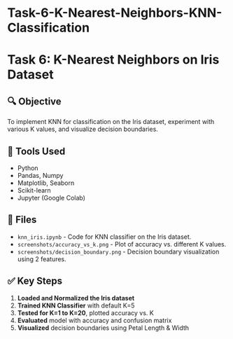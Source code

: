 # Task-6-K-Nearest-Neighbors-KNN-Classification
# Task 6: K-Nearest Neighbors on Iris Dataset

## 🔍 Objective
To implement KNN for classification on the Iris dataset, experiment with various K values, and visualize decision boundaries.

## 🧰 Tools Used
- Python
- Pandas, Numpy
- Matplotlib, Seaborn
- Scikit-learn
- Jupyter (Google Colab)

## 📂 Files
- `knn_iris.ipynb` - Code for KNN classifier on the Iris dataset.
- `screenshots/accuracy_vs_k.png` - Plot of accuracy vs. different K values.
- `screenshots/decision_boundary.png` - Decision boundary visualization using 2 features.

## ✅ Key Steps
1. **Loaded and Normalized the Iris dataset**
2. **Trained KNN Classifier** with default K=5
3. **Tested for K=1 to K=20**, plotted accuracy vs. K
4. **Evaluated** model with accuracy and confusion matrix
5. **Visualized** decision boundaries using Petal Length & Width

